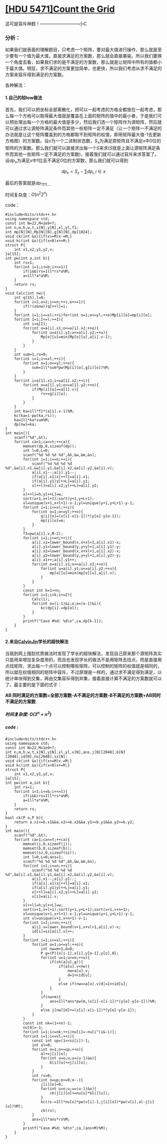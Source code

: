 # [[HDU 5471]Count the Grid](https://vjudge.net/problem/HDU-5471)

这可是容斥神题！—————————小C

### 分析：

如果我们就表面的理解题目，只考虑一个矩阵，要对最大值进行操作，那么就是至少要有一个值为最大值，直接求满足的方案数，那么就会直接暴毙。所以我们要换一个角度去看，如果我们求的是不满足的方案数，那么就是让矩阵中所有的值都小于最大值。明显，求不满足的方案更加简单，也更快，所以我们考虑从求不满足的方案来容斥得到满足的方案数。

各种解法：

#### 1.自己的较low做法

首先，我们可以把坐标全部离散化，把可以一起考虑的方格全都放在一起考虑，那么每一个方格可以取得最大值就是覆盖在上面的矩阵的值中的最小者，于是我们可以预处理出每一个方格的最大值是多少，然后我们选一个矩阵作为源矩阵，然后就可以通过求让源矩阵满足条件而其他一些矩阵一定不满足（让一个矩阵一不满足的办法就是让这个矩阵覆盖到的方格都取不到矩阵的权值，即用矩阵最大值-1去更新方格图）的方案数。设$x$为一个二进制状态数，$S_{x}$为满足原矩阵且不满足$x$中0位的矩阵的方案数。那么我们就可以直接求出每一个$S$来求($S$就是上面让源矩阵满足条件而其他一些矩阵一定不满足的方案数)，接着我们就可以通过容斥来求答案了。设$dp_{x}$为满足$x$中1位且不满足0位的方案数，那么我们就可以得到

$$
dp_x=S_x-\sum dp_i,i\in x
$$

最后的答案就是$dp_{1111....}$

时间复杂度：$O(n^2 2^n)$

code：
```
#include<bits/stdc++.h>
using namespace std;
const int N=22,M=1e9+7;
int n,m,h,w,t,x[N],y[N],xl,yl,f1;
int mp[N][N],Mp[N][N],g[N][N],dp[1024];
void ck(int &x){if(x>=M)x-=M;}
void kc(int &x){if(x<0)x+=M;}
struct P{
	int x1,x2,y1,y2,v;
}a[15];
int pw(int a,int b){
	int rs=1;
	for(int i=1;i<=b;i<<=1){
		if(i&b)rs=1ll*rs*a%M;
		a=1ll*a*a%M;
	}
	return rs;
}
void Calc(int nw){
	int q[15],l=0;
	for(int i=2,o=2;i<=n;++i,o<<=1){
		if(!(o&nw))q[++l]=i;
	}
	for(int i=1;i<=xl;++i)for(int o=1;o<=yl;++o)Mp[i][o]=mp[i][o];
	for(int I=1;I<=l;++I){
		int i=q[I];
		for(int o=a[i].x1;o<=a[i].x2;++o){
			for(int u=a[i].y1;u<=a[i].y2;++u){
				Mp[o][u]=min(Mp[o][u],a[i].v-1);
			}
		}
	}
	int sum=1,rs=0;
	for(int i=1;i<=xl;++i){
		for(int o=1;o<=yl;++o){
			sum=1ll*sum*pw(Mp[i][o],g[i][o])%M;
		}
	}
	for(int i=a[1].x1;i<=a[1].x2;++i){
		for(int o=a[1].y1;o<=a[1].y2;++o){
			if(Mp[i][o]==a[1].v){
				rs+=g[i][o];
			}
		}
	}
	int ka=1ll*f1*(a[1].v-1)%M;
	kc(ka=1-pw(ka,rs));
	ka=1ll*ka*sum%M;
	dp[nw]=ka;
}
int main(){
	scanf("%d",&t);
	for(int ca=1;ca<=t;++ca){
		memset(dp,0,sizeof(dp));
		int l=0,L=0;
		scanf("%d %d %d %d",&h,&w,&m,&n);
		for(int i=1;i<=n;++i){
			scanf("%d %d %d %d %d",&a[i].x1,&a[i].y1,&a[i].x2,&a[i].y2,&a[i].v);
			a[i].x1--;a[i].y1--;
			if(a[i].x1)x[++l]=a[i].x1;
			if(a[i].y1)y[++L]=a[i].y1;
			x[++l]=a[i].x2;y[++L]=a[i].y2;
		}
		x[++l]=h;y[++L]=w;
		sort(x+1,x+l+1);sort(y+1,y+L+1);
		xl=unique(x+1,x+l+1)-x-1;yl=unique(y+1,y+L+1)-y-1;
		for(int i=1;i<=xl;++i){
			for(int o=1;o<=yl;++o){
				g[i][o]=(x[i]-x[i-1])*(y[o]-y[o-1]);
				mp[i][o]=m;
			}
		}
		f1=pw(a[1].v,M-2);
		for(int i=1;i<=n;++i){
			a[i].x1=lower_bound(x,x+xl+1,a[i].x1)-x;
			a[i].y1=lower_bound(y,y+yl+1,a[i].y1)-y;
			a[i].x2=lower_bound(x,x+xl+1,a[i].x2)-x;
			a[i].y2=lower_bound(y,y+yl+1,a[i].y2)-y;
			a[i].x1++;a[i].y1++;
			for(int o=a[i].x1;o<=a[i].x2;++o){
				for(int u=a[i].y1;u<=a[i].y2;++u){
					mp[o][u]=min(mp[o][u],a[i].v);
				}
			}
		}
		const int k=1<<n;
		for(int i=1;i<k;i+=2){
			Calc(i);
			for(int o=(i-1)&i;o;o=(o-1)&i){
				kc(dp[i]-=dp[o]);
			}
		}
		printf("Case #%d: %d\n",ca,dp[k-1]);
	}
}

```
#### 2.来自[CalvinJin](https://blog.csdn.net/qq_39992190/article/details/79049336)学长的超快解法

当我到网上搜刮优质做法时发现了学长的超快解法，发现自己原来那个源矩阵其实只是用来增加复杂度用的，而且也发现学长的做法不是用矩阵去找点，而是直接用点找矩阵，求出每一个点可以控制哪些矩阵，可以控制的矩阵的权值就是相同的，所以就在权值相同的矩阵中容斥，不过原理是一样的，通过求不满足得到满足，以统计单块得到交集，再由交集容斥得到并集，接着直接计算不满足的方案数就可以了。最主要的是下面的式子：

**AB 同时满足的方案数=全部方案数-A不满足的方案数-B不满足的方案数+AB同时不满足的方案数**

##### 时间复杂度: $O(3^n+n^3)$
##### code : 
```
#include<bits/stdc++.h>
using namespace std;
const int N=22,M=1e9+7;
int n,m,h,w,t,x[N],y[N],xl,yl,v[N],ans,j[N][2048],b[N][2048],id[N],nu[2048],sz[N];
void ck(int &x){if(x>=M)x-=M;}
void kc(int &x){if(x<0)x+=M;}
struct P{
	int x1,x2,y1,y2,v;
}a[15];
int pw(int a,int b){
	int rs=1;
	for(int i=1;i<=b;i<<=1){
		if(i&b)rs=1ll*rs*a%M;
		a=1ll*a*a%M;
	}
	return rs;
}
bool ck(P a,P b){
	return a.x1<=b.x1&&a.x2>=b.x2&&a.y1<=b.y1&&a.y2>=b.y2;
}
int main(){
	scanf("%d",&t);
	for(int ca=1;ca<=t;++ca){
		memset(j,0,sizeof(j));
		memset(b,0,sizeof(b));
		memset(sz,0,sizeof(sz));
		int l=0,L=0;ans=1;
		scanf("%d %d %d %d",&h,&w,&m,&n);
		for(int i=1;i<=n;++i){
			scanf("%d %d %d %d %d",&a[i].x1,&a[i].y1,&a[i].x2,&a[i].y2,&a[i].v);
			a[i].x1--;a[i].y1--;
			if(a[i].x1)x[++l]=a[i].x1;
			if(a[i].y1)y[++L]=a[i].y1;
			x[++l]=a[i].x2;y[++L]=a[i].y2;
			v[i]=a[i].v;
		}
		x[++l]=h;y[++L]=w;
		sort(x+1,x+l+1);sort(y+1,y+L+1);sort(v+1,v+n+1);
		xl=unique(x+1,x+l+1)-x-1;yl=unique(y+1,y+L+1)-y-1;
		int vl=unique(v+1,v+n+1)-v-1;
		for(int i=1;i<=n;++i){
			a[i].v=lower_bound(v+1,v+vl+1,a[i].v)-v;
			id[i]=sz[a[i].v]++;
		}
		for(int i=1;i<=xl;++i){
			for(int o=1;o<=yl;++o){
				int nw=m+1,d=0;
				P g=(P){x[i-1],x[i],y[o-1],y[o],0};
				for(int u=1;u<=n;++u){
					if(ck(a[u],g)){
						if(a[u].v<nw){
							nw=a[u].v;
							d=1<<id[u];
						}
						else if(nw==a[u].v)d|=1<<id[u];
					}
				}
				if(nw>m){
					ans=1ll*ans*pw(m,(x[i]-x[i-1])*(y[o]-y[o-1]))%M;
				}
				else j[nw][d]+=(x[i]-x[i-1])*(y[o]-y[o-1]);
			}
		}
		const int nk=(1<<n)-1;
		nu[0]=-1;
		for(int i=1;i<=nk;++i)nu[i]=-nu[i^(i&-i)];
		for(int i=1;i<=vl;++i){
			const int up=(1<<sz[i])-1;
			int al=0;
			for(int o=1;o<=up;++o){
				al+=j[i][o];
				for(int u=o;u;u=(u-1)&o){
					b[i][u]+=j[i][o];
				}
			}
			int rs=0;
			for(int o=up;o>=0;o--){
				j[i][o]=0;
				for(int u=o;u;u=(u-1)&o){
					ck(j[i][o]+=nu[u]*b[i][u]);
				}
				kc(rs-=1ll*nu[o]*pw(v[i]-1,j[i][o])*pw(v[i],al-j[i][o])%M);
				ck(rs);
			}
			ans=1ll*ans*rs%M;
		}
		printf("Case #%d: %d\n",ca,(ans+M)%M);
	}
}
```